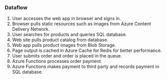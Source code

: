 ### Dataflow
1. User accesses the web app in browser and signs in.
2. Browser pulls static resources such as images from Azure Content Delivery Network.
3. User searches for products and queries SQL database.
4. Web site pulls product catalog from database.
5. Web app pulls product images from Blob Storage.
6. Page output is cached in Azure Cache for Redis for better performance.
7. User submits order and order is placed in the queue.
8. Azure Functions processes order payment.
9. Azure Functions makes payment to third party and records payment in SQL database.
